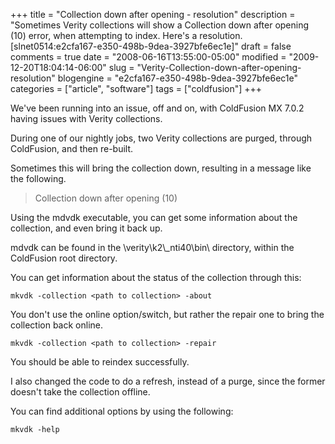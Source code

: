 +++
title = "Collection down after opening - resolution"
description = "Sometimes Verity collections will show a Collection down after opening (10) error, when attempting to index. Here's a resolution. [slnet0514:e2cfa167-e350-498b-9dea-3927bfe6ec1e]"
draft = false
comments = true
date = "2008-06-16T13:55:00-05:00"
modified = "2009-12-20T18:04:14-06:00"
slug = "Verity-Collection-down-after-opening-resolution"
blogengine = "e2cfa167-e350-498b-9dea-3927bfe6ec1e"
categories = ["article", "software"]
tags = ["coldfusion"]
+++

<p>We've been running into an issue, off and on, with ColdFusion MX 7.0.2 having issues with Verity collections.</p>
<p>During one of our nightly jobs, two Verity collections are purged, through ColdFusion, and then re-built.&nbsp;</p>
<p>Sometimes this will bring the collection down, resulting in a message like the following.</p>
<blockquote>
<p>Collection down after opening (10)</p>
</blockquote>
<p>Using the mdvdk executable, you can get some information about the collection, and even bring it back up.</p>
<p>mdvdk can be found in the \verity\k2\_nti40\bin\ directory, within the ColdFusion root directory.</p>
<p>You can get information about the status of the collection through this:&nbsp;</p>
<pre class="code"><code class="powershell">mkvdk -collection &lt;path to collection&gt; -about</code></pre>
<p>You don't use the online option/switch, but rather the repair one to bring the collection back online.</p>
<pre class="code"><code class="powershell">mkvdk -collection &lt;path to collection&gt; -repair</code></pre>
<p>You should be able to reindex successfully.</p>
<p>I also changed the code to do a refresh, instead of a purge, since the former doesn't take the collection offline.</p>
<p>You can find additional options by using the following:</p>
<pre class="code"><code class="powershell">mkvdk -help</code></pre>
<p>&nbsp;</p>
